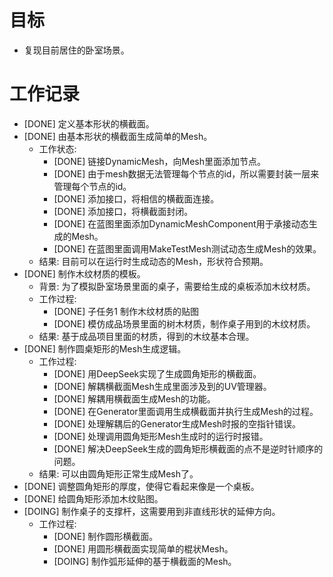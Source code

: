 # 目标
- 复现目前居住的卧室场景。

# 工作记录
- [DONE] 定义基本形状的横截面。
- [DONE] 由基本形状的横截面生成简单的Mesh。
	- 工作状态:
		- [DONE] 链接DynamicMesh，向Mesh里面添加节点。
		- [DONE] 由于mesh数据无法管理每个节点的id，所以需要封装一层来管理每个节点的id。
		- [DONE] 添加接口，将相信的横截面连接。
		- [DONE] 添加接口，将横截面封闭。
		- [DONE] 在蓝图里面添加DynamicMeshComponent用于承接动态生成的Mesh。
		- [DONE] 在蓝图里面调用MakeTestMesh测试动态生成Mesh的效果。
	- 结果: 目前可以在运行时生成动态的Mesh，形状符合预期。
- [DONE] 制作木纹材质的模板。
	- 背景: 为了模拟卧室场景里面的桌子，需要给生成的桌板添加木纹材质。
	- 工作过程:
		- [DONE] 子任务1 制作木纹材质的贴图
		- [DONE] 模仿成品场景里面的树木材质，制作桌子用到的木纹材质。
	- 结果: 基于成品项目里面的材质，得到的木纹基本合理。
- [DONE] 制作圆桌矩形的Mesh生成逻辑。
	- 工作过程:
		- [DONE] 用DeepSeek实现了生成圆角矩形的横截面。
		- [DONE] 解耦横截面Mesh生成里面涉及到的UV管理器。
		- [DONE] 解耦用横截面生成Mesh的功能。
		- [DONE] 在Generator里面调用生成横截面并执行生成Mesh的过程。
		- [DONE] 处理解耦后的Generator生成Mesh时报的空指针错误。
		- [DONE] 处理调用圆角矩形Mesh生成时的运行时报错。
		- [DONE] 解决DeepSeek生成的圆角矩形横截面的点不是逆时针顺序的问题。
	- 结果: 可以由圆角矩形正常生成Mesh了。
- [DONE] 调整圆角矩形的厚度，使得它看起来像是一个桌板。
- [DONE] 给圆角矩形添加木纹贴图。
- [DOING] 制作桌子的支撑杆，这需要用到非直线形状的延伸方向。
	- 工作过程:
		- [DONE] 制作圆形横截面。
		- [DONE] 用圆形横截面实现简单的棍状Mesh。
		- [DOING] 制作弧形延伸的基于横截面的Mesh。